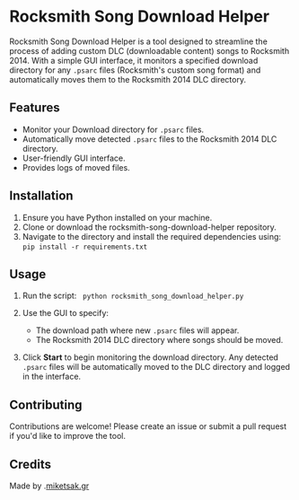 # Rocksmith Song Download Helper

Rocksmith Song Download Helper is a tool designed to streamline the process of adding custom DLC (downloadable content) songs to Rocksmith 2014. With a simple GUI interface, it monitors a specified download directory for any `.psarc` files (Rocksmith's custom song format) and automatically moves them to the Rocksmith 2014 DLC directory.

## Features

* Monitor your Download directory for `.psarc` files.
* Automatically move detected `.psarc` files to the Rocksmith 2014 DLC directory.
* User-friendly GUI interface.
* Provides logs of moved files.

## Installation
 
 1. Ensure you have Python installed on your machine.
 2. Clone or download the rocksmith-song-download-helper repository.
 3. Navigate to the directory and install the required dependencies using:
 ``
 pip install -r requirements.txt
 ``

 ## Usage
 1. Run the script:
 `` 
 python rocksmith_song_download_helper.py
``
 2. Use the GUI to specify:
    * The download path where new `.psarc` files will appear.
    * The Rocksmith 2014 DLC directory where songs should be moved.

3. Click **Start** to begin monitoring the download directory. Any detected `.psarc` files will be automatically moved to the DLC directory and logged in the interface.

## Contributing

Contributions are welcome! Please create an issue or submit a pull request if you'd like to improve the tool.

## Credits
Made by .[miketsak.gr](https://miketsak.gr/)